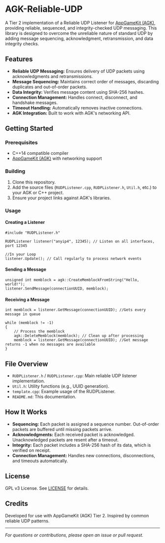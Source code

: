 # AGK-Reliable-UDP

A Tier 2 implementation of a Reliable UDP Listener for [AppGameKit (AGK)](https://www.appgamekit.com/), providing reliable, sequenced, and integrity-checked UDP messaging. This library is designed to overcome the unreliable nature of standard UDP by adding message sequencing, acknowledgment, retransmission, and data integrity checks.

## Features

- **Reliable UDP Messaging:** Ensures delivery of UDP packets using acknowledgments and retransmissions.
- **Message Sequencing:** Maintains correct order of messages, discarding duplicates and out-of-order packets.
- **Data Integrity:** Verifies message content using SHA-256 hashes.
- **Connection Management:** Handles connect, disconnect, and handshake messages.
- **Timeout Handling:** Automatically removes inactive connections.
- **AGK Integration:** Built to work with AGK's networking API.

## Getting Started

### Prerequisites

- C++14 compatible compiler
- [AppGameKit (AGK)](https://www.appgamekit.com/) with networking support

### Building

1. Clone this repository.
2. Add the source files (`RUDPListener.cpp`, `RUDPListener.h`, `Util.h`, etc.) to your AGK or C++ project.
3. Ensure your project links against AGK's libraries.

### Usage

#### Creating a Listener
```
#include "RUDPListener.h"

RUDPListener listener("anyip4", 12345); // Listen on all interfaces, port 12345

//In your Loop
listener.Update(); // Call regularly to process network events 
```

#### Sending a Message
```
unsigned int memblock = agk::CreateMemblockFromString("Hello, world!"); 
listener.SendMessage(connectionUUID, memblock); 
```

#### Receiving a Message
```
int memblock = listener.GetMessage(connectionUUID); //Gets every message in queue

while (memblock != -1)	
{
	// Process the memblock
	agk::DeleteMemblock(memblock); // Clean up after processing
	memblock = listener.GetMessage(connectionUUID); //Get message returns -1 when no messages are available
}
``` 

## File Overview

- `RUDPListener.h` / `RUDPListener.cpp`: Main reliable UDP listener implementation.
- `Util.h`: Utility functions (e.g., UUID generation).
- `template.cpp`: Example usage of the RUDPListener.
- `README.md`: This documentation.

## How It Works

- **Sequencing:** Each packet is assigned a sequence number. Out-of-order packets are buffered until missing packets arrive.
- **Acknowledgments:** Each received packet is acknowledged. Unacknowledged packets are resent after a timeout.
- **Integrity:** Each packet includes a SHA-256 hash of its data, which is verified on receipt.
- **Connection Management:** Handles new connections, disconnections, and timeouts automatically.

## License

GPL v3 License. See [LICENSE](LICENSE) for details.

## Credits

Developed for use with AppGameKit (AGK) Tier 2. Inspired by common reliable UDP patterns.

---

*For questions or contributions, please open an issue or pull request.*

